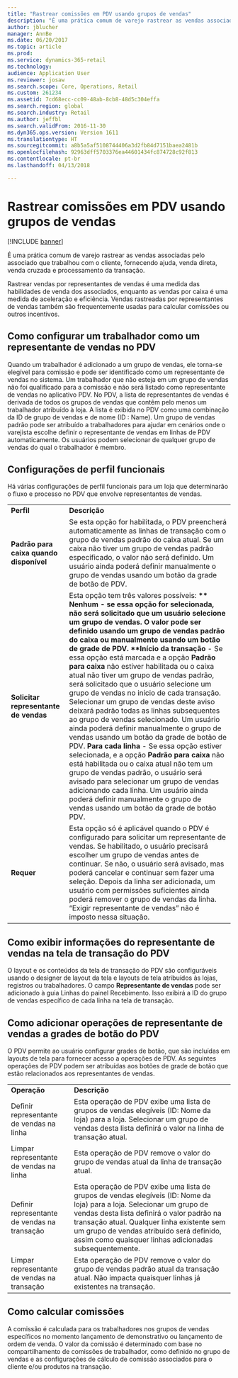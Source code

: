 ```yaml
---
title: "Rastrear comissões em PDV usando grupos de vendas"
description: "É uma prática comum de varejo rastrear as vendas associadas pelo associado que trabalhou com o cliente, fornecendo ajuda, venda direta, venda cruzada e processamento da transação."
author: jblucher
manager: AnnBe
ms.date: 06/20/2017
ms.topic: article
ms.prod: 
ms.service: dynamics-365-retail
ms.technology: 
audience: Application User
ms.reviewer: josaw
ms.search.scope: Core, Operations, Retail
ms.custom: 261234
ms.assetid: 7cd68ecc-cc09-48ab-8cb8-48d5c304effa
ms.search.region: global
ms.search.industry: Retail
ms.author: jeffbl
ms.search.validFrom: 2016-11-30
ms.dyn365.ops.version: Version 1611
ms.translationtype: HT
ms.sourcegitcommit: a8b5a5af5108744406a3d2fb84d7151baea2481b
ms.openlocfilehash: 92963dff5703376ea44601434fc874728c92f813
ms.contentlocale: pt-br
ms.lasthandoff: 04/13/2018

---
```


# <a name="track-commissions-in-pos-using-sales-groups"></a>Rastrear comissões em PDV usando grupos de vendas

[!INCLUDE [banner](includes/banner.md)]

É uma prática comum de varejo rastrear as vendas associadas pelo associado que trabalhou com o cliente, fornecendo ajuda, venda direta, venda cruzada e processamento da transação.

Rastrear vendas por representantes de vendas é uma medida das habilidades de venda dos associados, enquanto as vendas por caixa é uma medida de aceleração e eficiência. Vendas rastreadas por representantes de vendas também são frequentemente usadas para calcular comissões ou outros incentivos.

## <a name="configuring-a-worker-to-be-a-sales-representative-in-pos"></a>Como configurar um trabalhador como um representante de vendas no PDV
Quando um trabalhador é adicionado a um grupo de vendas, ele torna-se elegível para comissão e pode ser identificado como um representante de vendas no sistema. Um trabalhador que não esteja em um grupo de vendas não foi qualificado para a comissão e não será listado como representante de vendas no aplicativo PDV. No PDV, a lista de representantes de vendas é derivada de todos os grupos de vendas que contêm pelo menos um trabalhador atribuído à loja. A lista é exibida no PDV como uma combinação da ID de grupo de vendas e de nome (ID : Name). Um grupo de vendas padrão pode ser atribuído a trabalhadores para ajudar em cenários onde o varejista escolhe definir o representante de vendas em linhas de PDV automaticamente. Os usuários podem selecionar de qualquer grupo de vendas do qual o trabalhador é membro.

## <a name="functionality-profile-settings"></a>Configurações de perfil funcionais
Há várias configurações de perfil funcionais para um loja que determinarão o fluxo e processo no PDV que envolve representantes de vendas.


|                                                    |                                                                                                                                                                                                                                                                                                                                                                                                                                                                                                                                                                                                                                                                                                                                                                                                                                                                                                                                                                                                                                                                                                             |
|----------------------------------------------------|-------------------------------------------------------------------------------------------------------------------------------------------------------------------------------------------------------------------------------------------------------------------------------------------------------------------------------------------------------------------------------------------------------------------------------------------------------------------------------------------------------------------------------------------------------------------------------------------------------------------------------------------------------------------------------------------------------------------------------------------------------------------------------------------------------------------------------------------------------------------------------------------------------------------------------------------------------------------------------------------------------------------------------------------------------------------------------------------------------------|
|              <strong>Perfil</strong>              |                                                                                                                                                                                                                                                                                                                                                                                                                                                                                                                                        <strong>Descrição</strong>                                                                                                                                                                                                                                                                                                                                                                                                                                                                                                                                         |
| <strong>Padrão para caixa quando disponível</strong> |                                                                                                                                                                                                                                                                                                                                                                                                     Se esta opção for habilitada, o PDV preencherá automaticamente as linhas de transação com o grupo de vendas padrão do caixa atual. Se um caixa não tiver um grupo de vendas padrão especificado, o valor não será definido. Um usuário ainda poderá definir manualmente o grupo de vendas usando um botão da grade de botão de PDV.                                                                                                                                                                                                                                                                                                                                                                                                      |
|  <strong>Solicitar representante de vendas</strong>  | Esta opção tem três valores possíveis: <strong>** Nenhum - se essa opção for selecionada, não será solicitado que um usuário selecione um grupo de vendas. O valor pode ser definido usando um grupo de vendas padrão do caixa ou manualmente usando um botão de grade de PDV. **Início da transação</strong> - Se essa opção está marcada e a opção <strong>Padrão para caixa</strong> não estiver habilitada ou o caixa atual não tiver um grupo de vendas padrão, será solicitado que o usuário selecione um grupo de vendas no início de cada transação. Selecionar um grupo de vendas deste aviso deixará padrão todas as linhas subsequentes ao grupo de vendas selecionado. Um usuário ainda poderá definir manualmente o grupo de vendas usando um botão da grade de botão de PDV. <strong>Para cada linha</strong> - Se essa opção estiver selecionada, e a opção <strong>Padrão para caixa</strong> não está habilitada ou o caixa atual não tem um grupo de vendas padrão, o usuário será avisado para selecionar um grupo de vendas adicionando cada linha. Um usuário ainda poderá definir manualmente o grupo de vendas usando um botão da grade de botão PDV. |
|              <strong>Requer</strong>              |                                                                                                                                                                                                                                                                                                                         Esta opção só é aplicável quando o PDV é configurado para solicitar um representante de vendas. Se habilitado, o usuário precisará escolher um grupo de vendas antes de continuar. Se não, o usuário será avisado, mas poderá cancelar e continuar sem fazer uma seleção. Depois da linha ser adicionada, um usuário com permissões suficientes ainda poderá remover o grupo de vendas da linha. “Exigir representante de vendas” não é imposto nessa situação.                                                                                                                                                                                                                                                                                                                          |

## <a name="displaying-the-sales-representative-information-on-the-pos-transactions-screen"></a>Como exibir informações do representante de vendas na tela de transação do PDV
O layout e os conteúdos da tela de transação do PDV são configuráveis usando o designer de layout da tela e layouts de tela atribuídos às lojas, registros ou trabalhadores. O campo **Representante de vendas** pode ser adicionado à guia Linhas do painel Recebimento.  Isso exibirá a ID do grupo de vendas específico de cada linha na tela de transação.

## <a name="adding-sales-representative-operations-to-pos-button-grids"></a>Como adicionar operações de representante de vendas a grades de botão do PDV
O PDV permite ao usuário configurar grades de botão, que são incluídas em layouts de tela para fornecer acesso a operações de PDV. As seguintes operações de PDV podem ser atribuídas aos botões de grade de botão que estão relacionados aos representantes de vendas.

|                                           |                                                                                                                                                                                                                                                                                              |
|-------------------------------------------|----------------------------------------------------------------------------------------------------------------------------------------------------------------------------------------------------------------------------------------------------------------------------------------------|
| **Operação**                             | **Descrição**                                                                                                                                                                                                                                                                              |
| Definir representante de vendas na linha          | Esta operação de PDV exibe uma lista de grupos de vendas elegíveis (ID: Nome da loja) para a loja. Selecionar um grupo de vendas desta lista definirá o valor na linha de transação atual.                                                                                                            |
| Limpar representante de vendas na linha        | Esta operação de PDV remove o valor do grupo de vendas atual da linha de transação atual.                                                                                                                                                                                                  |
| Definir representante de vendas na transação   | Esta operação de PDV exibe uma lista de grupos de vendas elegíveis (ID: Nome da loja) para a loja. Selecionar um grupo de vendas desta lista definirá o valor padrão na transação atual. Qualquer linha existente sem um grupo de vendas atribuído será definido, assim como quaisquer linhas adicionadas subsequentemente. |
| Limpar representante de vendas na transação | Esta operação de PDV remove o valor do grupo de vendas padrão atual da transação atual. Não impacta quaisquer linhas já existentes na transação.                                                                                                                             |

## <a name="calculating-commissions"></a>Como calcular comissões
A comissão é calculada para os trabalhadores nos grupos de vendas específicos no momento lançamento de demonstrativo ou lançamento de ordem de venda. O valor da comissão é determinado com base no compartilhamento de comissões de trabalhador, como definido no grupo de vendas e as configurações de cálculo de comissão associados para o cliente e/ou produtos na transação.




